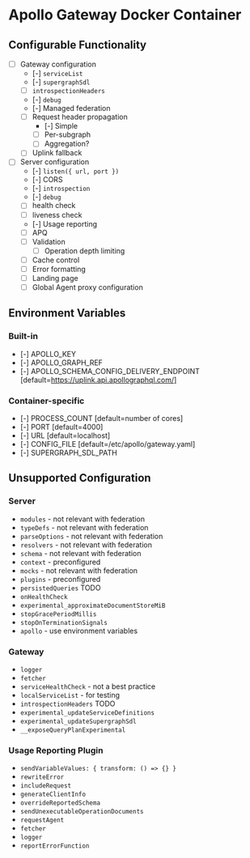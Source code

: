 # Apollo Gateway Docker Container

## Configurable Functionality

- [ ] Gateway configuration
  - [-] `serviceList`
  - [-] `supergraphSdl`
  - [ ] `introspectionHeaders`
  - [-] `debug`
  - [-] Managed federation
  - [ ] Request header propagation
    - [-] Simple
    - [ ] Per-subgraph
    - [ ] Aggregation?
  - [ ] Uplink fallback
- [ ] Server configuration
  - [-] `listen({ url, port })`
  - [-] CORS
  - [-] `introspection`
  - [-] `debug`
  - [ ] health check
  - [ ] liveness check
  - [-] Usage reporting
  - [ ] APQ
  - [ ] Validation
    - [ ] Operation depth limiting
  - [ ] Cache control
  - [ ] Error formatting
  - [ ] Landing page
  - [ ] Global Agent proxy configuration

## Environment Variables

### Built-in

- [-] APOLLO_KEY
- [-] APOLLO_GRAPH_REF
- [-] APOLLO_SCHEMA_CONFIG_DELIVERY_ENDPOINT [default=https://uplink.api.apollographql.com/]

### Container-specific

- [-] PROCESS_COUNT [default=number of cores]
- [-] PORT [default=4000]
- [-] URL [default=localhost]
- [-] CONFIG_FILE [default=/etc/apollo/gateway.yaml]
- [-] SUPERGRAPH_SDL_PATH

## Unsupported Configuration

### Server

- `modules` - not relevant with federation
- `typeDefs` - not relevant with federation
- `parseOptions` - not relevant with federation
- `resolvers` - not relevant with federation
- `schema` - not relevant with federation
- `context` - preconfigured
- `mocks` - not relevant with federation
- `plugins` - preconfigured
- `persistedQueries` TODO
- `onHealthCheck`
- `experimental_approximateDocumentStoreMiB`
- `stopGracePeriodMillis`
- `stopOnTerminationSignals`
- `apollo` - use environment variables

### Gateway

- `logger`
- `fetcher`
- `serviceHealthCheck` - not a best practice
- `localServiceList` - for testing
- `introspectionHeaders` TODO
- `experimental_updateServiceDefinitions`
- `experimental_updateSupergraphSdl`
- `__exposeQueryPlanExperimental`

### Usage Reporting Plugin

- `sendVariableValues: { transform: () => {} }`
- `rewriteError`
- `includeRequest`
- `generateClientInfo`
- `overrideReportedSchema`
- `sendUnexecutableOperationDocuments`
- `requestAgent`
- `fetcher`
- `logger`
- `reportErrorFunction`
